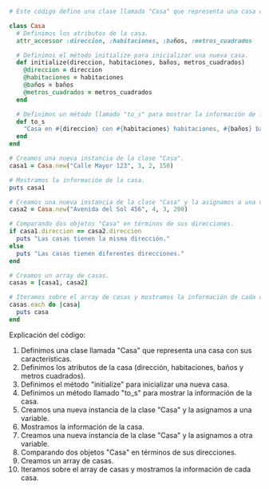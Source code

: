 ```ruby
# Este código define una clase llamada "Casa" que representa una casa con sus características.

class Casa
  # Definimos los atributos de la casa.
  attr_accessor :direccion, :habitaciones, :baños, :metros_cuadrados

  # Definimos el método initialize para inicializar una nueva casa.
  def initialize(direccion, habitaciones, baños, metros_cuadrados)
    @direccion = direccion
    @habitaciones = habitaciones
    @baños = baños
    @metros_cuadrados = metros_cuadrados
  end

  # Definimos un método llamado "to_s" para mostrar la información de la casa.
  def to_s
    "Casa en #{direccion} con #{habitaciones} habitaciones, #{baños} baños y #{metros_cuadrados} metros cuadrados."
  end
end

# Creamos una nueva instancia de la clase "Casa".
casa1 = Casa.new("Calle Mayor 123", 3, 2, 150)

# Mostramos la información de la casa.
puts casa1

# Creamos una nueva instancia de la clase "Casa" y la asignamos a una variable.
casa2 = Casa.new("Avenida del Sol 456", 4, 3, 200)

# Comparando dos objetos "Casa" en términos de sus direcciones.
if casa1.direccion == casa2.direccion
  puts "Las casas tienen la misma dirección."
else
  puts "Las casas tienen diferentes direcciones."
end

# Creamos un array de casas.
casas = [casa1, casa2]

# Iteramos sobre el array de casas y mostramos la información de cada casa.
casas.each do |casa|
  puts casa
end
```

Explicación del código:

1. Definimos una clase llamada "Casa" que representa una casa con sus características.
2. Definimos los atributos de la casa (dirección, habitaciones, baños y metros cuadrados).
3. Definimos el método "initialize" para inicializar una nueva casa.
4. Definimos un método llamado "to_s" para mostrar la información de la casa.
5. Creamos una nueva instancia de la clase "Casa" y la asignamos a una variable.
6. Mostramos la información de la casa.
7. Creamos una nueva instancia de la clase "Casa" y la asignamos a otra variable.
8. Comparando dos objetos "Casa" en términos de sus direcciones.
9. Creamos un array de casas.
10. Iteramos sobre el array de casas y mostramos la información de cada casa.